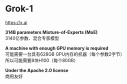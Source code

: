 # Grok-1

https://x.ai

**314B parameters Mixture-of-Experts (MoE)**<br>
3140亿参数、混合专家模型

**A machine with enough GPU memory is required**<br>
可能需要一台具有628GB GPU内存的机器（每个参数2字节）<br>
所以可能需要8块H100（每个80GB）

**Under the Apache 2.0 license**<br>
商用友好
